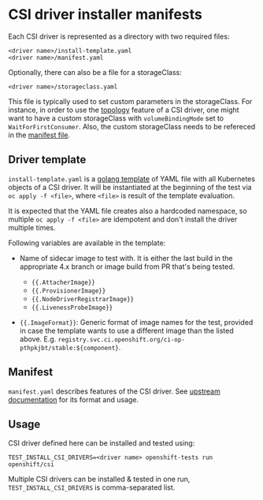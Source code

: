 # CSI driver installer manifests

Each CSI driver is represented as a directory with two required files:

```
<driver name>/install-template.yaml
<driver name>/manifest.yaml
```

Optionally, there can also be a file for a storageClass:

```
<driver name>/storageclass.yaml
```

This file is typically used to set custom parameters in the storageClass. For instance,
in order to use the [topology](https://kubernetes-csi.github.io/docs/topology.html)
feature of a CSI driver, one might want to have a custom storageClass with `volumeBindingMode`
set to `WaitForFirstConsumer`. Also, the custom storageClass needs to be refereced in the [manifest file](#manifest).

## Driver template
`install-template.yaml` is a [golang template](https://golang.org/pkg/text/template/) of YAML file with all Kubernetes objects of a CSI driver.
It will be instantiated at the beginning of the test via `oc apply -f <file>`, where `<file>` is result of the template evaluation.

It is expected that the YAML file creates also a hardcoded namespace, so multiple `oc apply -f <file>` are idempotent and don't install the driver multiple times.

Following variables are available in the template:

* Name of sidecar image to test with. It is either the last build in the appropriate 4.x branch or image build from PR that's being tested.
  * `{{.AttacherImage}}`
  * `{{.ProvisionerImage}}`
  * `{{.NodeDriverRegistrarImage}}`
  * `{{.LivenessProbeImage}}`

* `{{.ImageFormat}}`: Generic format of image names for the test, provided in case the template wants to use a different image than the listed above. E.g. `registry.svc.ci.openshift.org/ci-op-pthpkjbt/stable:${component}`.

## Manifest
`manifest.yaml` describes features of the CSI driver. See [upstream documentation](https://github.com/kubernetes/kubernetes/blob/master/test/e2e/storage/external/README.md) for its format and usage.

## Usage

CSI driver defined here can be installed and tested using:

```
TEST_INSTALL_CSI_DRIVERS=<driver name> openshift-tests run openshift/csi
```

Multiple CSI drivers can be installed & tested in one run, `TEST_INSTALL_CSI_DRIVERS` is comma-separated list.
